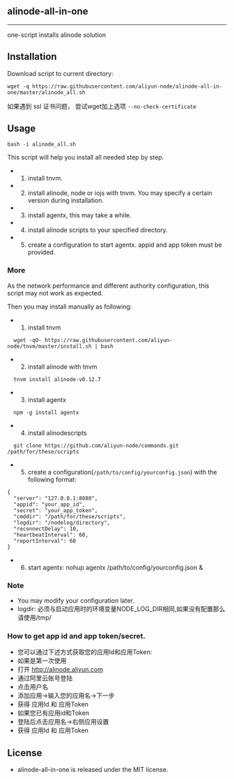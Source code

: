 
## alinode-all-in-one
---
one-script installs alinode solution

## Installation

Download script to current directory:

```
wget -q https://raw.githubusercontent.com/aliyun-node/alinode-all-in-one/master/alinode_all.sh
```

如果遇到 ssl 证书问题， 尝试wget加上选项 `--no-check-certificate`

## Usage

```
bash -i alinode_all.sh
```

This script will help you install all needed step by step.

 - 1. install tnvm.
 - 2. install alinode, node or iojs with tnvm. You may specify a certain version during  installation.
 - 3. install agentx, this may take a while.
 - 4. install alinode scripts to your specified directory.
 - 5. create a configuration to start agentx. appid and app token must be provided.

### More
As the network performance and different authority configuration, this script may not work as expected.

Then you may install manually as following:

 - 1. install tnvm
```
  wget -qO- https://raw.githubusercontent.com/aliyun-node/tnvm/master/install.sh | bash
```
 - 2. install alinode with tnvm
```
  tnvm install alinode-v0.12.7
```
 - 3. install agentx
```
  npm -g install agentx
```
 - 4. install alinodescripts
```
  git clone https://github.com/aliyun-node/commands.git /path/for/these/scripts
```
 - 5. create a configuration(`/path/to/config/yourconfig.json`) with the following format:

```
{
  "server": "127.0.0.1:8080",
  "appid": "your_app_id",
  "secret": "your_app_token",
  "cmddir": "/path/for/these/scripts",
  "logdir": "/nodelog/directory",
  "reconnectDelay": 10,
  "heartbeatInterval": 60,
  "reportInterval": 60
}
```

 - 6. start agentx: nohup agentx /path/to/config/yourconfig.json &

### Note
 - You may modify your configuration later.
 - logdir: 必须与启动应用时的环境变量NODE_LOG_DIR相同,如果没有配置那么请使用/tmp/

### How to get app id and app token/secret.

 - 您可以通过下述方式获取您的应用Id和应用Token:
 - 如果是第一次使用
 - 打开 http://alinode.aliyun.com
 - 通过阿里云账号登陆
 - 点击用户名
 - 添加应用->输入您的应用名->下一步
 - 获得 应用Id 和 应用Token
 - 如果您已有应用id和Token
 - 登陆后点击应用名->右侧应用设置
 - 获得 应用Id 和 应用Token


## License

 - alinode-all-in-one is released under the MIT license.
